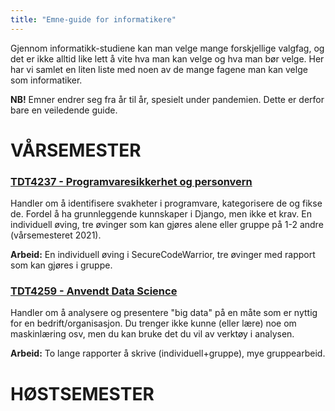 ```yaml
---
title: "Emne-guide for informatikere"
---
```


Gjennom informatikk-studiene kan man velge mange forskjellige valgfag, og det er ikke alltid like lett å vite hva man kan velge og hva man bør velge. Her har vi samlet en liten liste med noen av de mange fagene man kan velge som informatiker. 

**NB!** Emner endrer seg fra år til år, spesielt under pandemien. Dette er derfor bare en veiledende guide. 

VÅRSEMESTER
============

### [TDT4237 - Programvaresikkerhet og personvern](https://www.ntnu.no/studier/emner/TDT4237#tab=omEmnet)
Handler om å identifisere svakheter i programvare, kategorisere de og fikse de. Fordel å ha grunnleggende kunnskaper i Django, men ikke et krav. En individuell øving, tre øvinger som kan gjøres alene eller gruppe på 1-2 andre (vårsemesteret 2021).

**Arbeid:** En individuell øving i SecureCodeWarrior, tre øvinger med rapport som kan gjøres i gruppe. 


### [TDT4259 - Anvendt Data Science](https://www.ntnu.no/studier/emner/TDT4259#tab=omEmnet)
Handler om å analysere og presentere "big data" på en måte som er nyttig for en bedrift/organisasjon. Du trenger ikke kunne (eller lære) noe om maskinlæring osv, men du kan bruke det du vil av verktøy i analysen.

**Arbeid:** To lange rapporter å skrive (individuell+gruppe), mye gruppearbeid.

HØSTSEMESTER
============